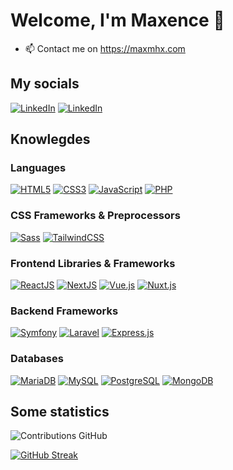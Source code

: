 # Welcome, I'm Maxence 👋

- 📫 Contact me on <https://maxmhx.com>

## My socials

[![LinkedIn](https://img.shields.io/badge/-GitHub-000?&logo=GitHub&logoColor=FFF)](https://github.com/MaxenceMahieux)
[![LinkedIn](https://img.shields.io/badge/-LinkedIn-000?&logo=LinkedIn&logoColor=0A66C2)](https://linkedin.com/in/maxence-mahieux)
## Knowlegdes

### Languages
[![HTML5](https://img.shields.io/badge/-HTML5-000?&logo=HTML5&logoColor=E34F26)](https://www.w3.org/html/)
[![CSS3](https://img.shields.io/badge/-CSS3-000?&logo=CSS3&logoColor=1572B6)](https://developer.mozilla.org/fr/docs/Web/CSS)
[![JavaScript](https://img.shields.io/badge/-JavaScript-000?&logo=JavaScript&logoColor=F7DF1E)](https://developer.mozilla.org/en-US/docs/Web/JavaScript)
[![PHP](https://img.shields.io/badge/-PHP-000?&logo=PHP&logoColor=777BB4)](https://www.php.net)

### CSS Frameworks & Preprocessors
[![Sass](https://img.shields.io/badge/-Sass-000?&logo=Sass&logoColor=CC6699)](https://sass-lang.com)
[![TailwindCSS](https://img.shields.io/badge/-TailwindCSS-000?&logo=TailwindCSS&logoColor=38BDF8)](https://tailwindcss.com)

### Frontend Libraries & Frameworks
[![ReactJS](https://img.shields.io/badge/-React-000?&logo=React&logoColor=58C4DC)](https://fr.legacy.reactjs.org/)
[![NextJS](https://img.shields.io/badge/-Next.js-000?&logo=Next.js&logoColor=white)](https://nextjs.org/)
[![Vue.js](https://img.shields.io/badge/-Vue.js-000?&logo=Vue.js&logoColor=4FC08D)](https://vuejs.org/)
[![Nuxt.js](https://img.shields.io/badge/-Nuxt.js-000?&logo=Nuxt.js&logoColor=00DC82)](https://nuxtjs.org/)

### Backend Frameworks
[![Symfony](https://img.shields.io/badge/-Symfony-000?&logo=Symfony&logoColor=white)](https://symfony.com/)
[![Laravel](https://img.shields.io/badge/-Laravel-000?&logo=Laravel&logoColor=FF2D20)](https://laravel.com/)
[![Express.js](https://img.shields.io/badge/-Express.js-000?&logo=Express.js&logoColor=00DC82)](https://expressjs.com/fr/)

### Databases
[![MariaDB](https://img.shields.io/badge/-MariaDB-000?&logo=MariaDB&logoColor=003545)](https://mariadb.org/)
[![MySQL](https://img.shields.io/badge/-MySQL-000?&logo=MySQL&logoColor=4479A1)](https://www.mysql.com/)
[![PostgreSQL](https://img.shields.io/badge/-PostgreSQL-000?&logo=PostgreSQL&logoColor=4169E1)](https://www.postgresql.org)
[![MongoDB](https://img.shields.io/badge/-MongoDB-000?&logo=MongoDB&logoColor=00ED64)](https://www.mongodb.com/fr-fr)


## Some statistics

![Contributions GitHub](https://github-readme-stats.vercel.app/api?username=MaxenceMahieux&custom_title=Contributions%20GitHub&show_icons=true&locale=fr&count_private=true&hide=stars,issues&bg_color=0d1117&hide_border=true&icon_color=6AA6F8&text_color=CCCCCC&title_color=8A8A8A)

[![GitHub Streak](https://github-readme-streak-stats.herokuapp.com?user=MaxenceMahieux&hide_border=true&locale=fr&background=0d1117&ring=52BFEA&stroke=52BFEA&fire=52BFEA&sideNums=FFF&currStreakLabel=FFF&sideLabels=FFF&dates=FFF&currStreakNum=FFF)](https://git.io/streak-stats)

